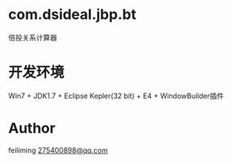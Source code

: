 com.dsideal.jbp.bt
==================
倍投关系计算器

开发环境
==================
Win7 + JDK1.7 + Eclipse Kepler(32 bit) + E4 + WindowBuilder插件

Author
==================
feiliming
275400898@qq.com

